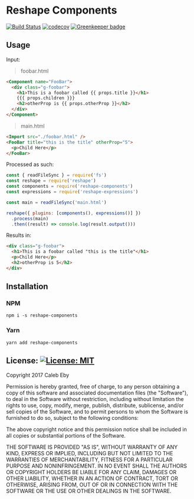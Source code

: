 # Reshape Components

[![Build Status](https://travis-ci.org/calebeby/reshape-components.svg?branch=master)](https://travis-ci.org/calebeby/reshape-components)
[![codecov](https://codecov.io/gh/calebeby/reshape-components/branch/master/graph/badge.svg)](https://codecov.io/gh/calebeby/reshape-components)
[![Greenkeeper badge](https://badges.greenkeeper.io/calebeby/reshape-components.svg)](https://greenkeeper.io/)

## Usage

Input:

> foobar.html
```html
<Component name="FooBar">
  <div class="g-foobar">
    <h1>This is a foobar called {{ props.title }}</h1>
    {{{ props.children }}}
    <h2>otherProp is {{ props.otherProp }}</h2>
  </div>
</Component>
```

> main.html
```html
<Import src="./foobar.html" />
<FooBar title="this is the title" otherProp="5">
  <p>Child Here</p>
</FooBar>
```

Processed as such:
```javascript
const { readFileSync } = require('fs')
const reshape = require('reshape')
const components = require('reshape-components')
const expressions = require('reshape-expressions')

const main = readFileSync('main.html')

reshape({ plugins: [components(), expressions()] })
  .process(main)
  .then((result) => console.log(result.output()))
```

Results in:

```html
<div class="g-foobar">
  <h1>This is a foobar called "this is the title"</h1>
  <p>Child Here</p>
  <h2>otherProp is 5</h2>
</div>
```

## Installation

### NPM
```
npm i -s reshape-components
```

### Yarn
```
yarn add reshape-components
```

## License: [![License: MIT](https://img.shields.io/badge/License-MIT-yellow.svg)](https://opensource.org/licenses/MIT)
Copyright 2017 Caleb Eby

Permission is hereby granted, free of charge, to any person obtaining a copy of this software and associated documentation files (the "Software"), to deal in the Software without restriction, including without limitation the rights to use, copy, modify, merge, publish, distribute, sublicense, and/or sell copies of the Software, and to permit persons to whom the Software is furnished to do so, subject to the following conditions:

The above copyright notice and this permission notice shall be included in all copies or substantial portions of the Software.

THE SOFTWARE IS PROVIDED "AS IS", WITHOUT WARRANTY OF ANY KIND, EXPRESS OR IMPLIED, INCLUDING BUT NOT LIMITED TO THE WARRANTIES OF MERCHANTABILITY, FITNESS FOR A PARTICULAR PURPOSE AND NONINFRINGEMENT. IN NO EVENT SHALL THE AUTHORS OR COPYRIGHT HOLDERS BE LIABLE FOR ANY CLAIM, DAMAGES OR OTHER LIABILITY, WHETHER IN AN ACTION OF CONTRACT, TORT OR OTHERWISE, ARISING FROM, OUT OF OR IN CONNECTION WITH THE SOFTWARE OR THE USE OR OTHER DEALINGS IN THE SOFTWARE.
